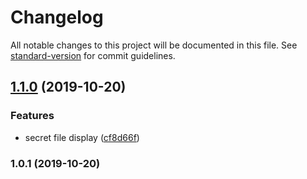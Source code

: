 # Changelog

All notable changes to this project will be documented in this file. See [standard-version](https://github.com/conventional-changelog/standard-version) for commit guidelines.

## [1.1.0](https://github.com/matdurand/cicd-demo-app/compare/v1.0.1...v1.1.0) (2019-10-20)


### Features

* secret file display ([cf8d66f](https://github.com/matdurand/cicd-demo-app/commit/cf8d66f3a85b35fade584221380218bdd5ee9d79))

### 1.0.1 (2019-10-20)
